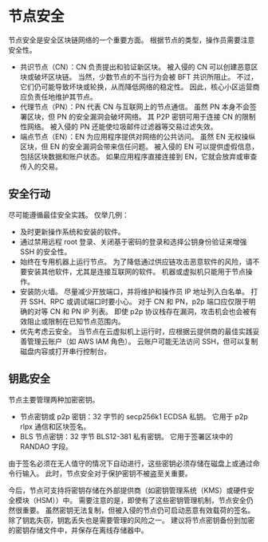 # 节点安全

节点安全是安全区块链网络的一个重要方面。 根据节点的类型，操作员需要注意安全性。

- 共识节点（CN）：CN 负责提出和验证新区块。 被入侵的 CN 可以创建恶意区块或破坏区块链。 当然，少数节点的不当行为会被 BFT 共识所阻止。 不过，它们仍可能导致坏块或轮换，从而降低网络的稳定性。 因此，核心小区运营商应负责任地维护其节点。
- 代理节点（PN）：PN 代表 CN 与互联网上的节点通信。 虽然 PN 本身不会签署区块，但 PN 的安全漏洞会破坏网络。 其 P2P 密钥可用于连接 CN 的限制性网络。 被入侵的 PN 还能使垃圾邮件过滤器等交易过滤失效。
- 端点节点（EN）：EN 为应用程序提供对网络的公共访问。 虽然 EN 无权操纵区块，但 EN 的安全漏洞会带来信任问题。 被入侵的 EN 可以提供虚假信息，包括区块数据和账户状态。 如果应用程序直接连接到 EN，它就会放弃或审查传入的交易。

## 安全行动

尽可能遵循最佳安全实践。 仅举几例：

- 及时更新操作系统和安装的软件。
- 通过禁用远程 root 登录、关闭基于密码的登录和选择公钥身份验证来增强 SSH 的安全性。
- 始终在专用机器上运行节点。 为了降低通过供应链攻击恶意软件的风险，请不要安装其他软件，尤其是连接互联网的软件。 机器或虚拟机只能用于节点操作。
- 安装防火墙。 尽量减少开放端口，并将维护和操作员 IP 地址列入白名单。 打开 SSH、RPC 或调试端口时要小心。 对于 CN 和 PN，p2p 端口应仅限于明确的对等 CN 和 PN IP 列表。 即使 p2p 协议栈存在漏洞，攻击机会也会被有效阻止或限制在已知节点范围内。
- 优先考虑云安全。 当节点在云虚拟机上运行时，应根据云提供商的最佳实践妥善管理云账户（如 AWS IAM 角色）。 云账户可能无法访问 SSH，但可以复制磁盘内容或打开串行控制台。

## 钥匙安全

节点主要管理两种加密密钥。

- 节点密钥或 p2p 密钥：32 字节的 secp256k1 ECDSA 私钥。 它用于 p2p rlpx 通信和区块签名。
- BLS 节点密钥：32 字节 BLS12-381 私有密钥。 它用于签署区块中的 RANDAO 字段。

由于签名必须在无人值守的情况下自动进行，这些密钥必须存储在磁盘上或通过命令行输入。 此时，节点安全对于保护密钥不被盗至关重要。

今后，节点可支持将密钥存储在外部提供商（如密钥管理系统（KMS）或硬件安全模块（HSM））中。 需要注意的是，即使有了这些密钥管理机制，节点安全仍然很重要。 虽然密钥无法复制，但被入侵的节点仍可启动恶意有效载荷的签名。
除了钥匙失窃，钥匙丢失也是需要管理的风险之一。 建议将节点密钥备份到加密的密钥存储文件中，并保存在离线存储器中。
